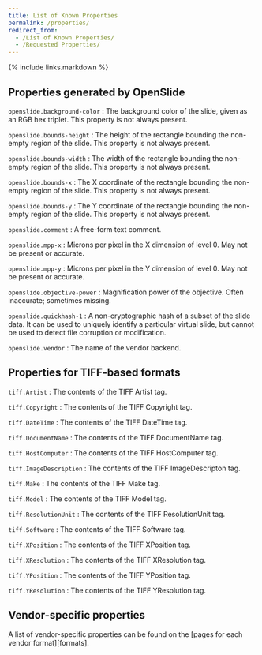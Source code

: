 ```yaml
---
title: List of Known Properties
permalink: /properties/
redirect_from:
  - /List of Known Properties/
  - /Requested Properties/
---
```


{% include links.markdown %}

Properties generated by OpenSlide
---------------------------------

`openslide.background-color`
: The background color of the slide, given as an RGB hex triplet. This property
 is not always present.

`openslide.bounds-height`
: The height of the rectangle bounding the non-empty region of the slide.
This property is not always present.

`openslide.bounds-width`
: The width of the rectangle bounding the non-empty region of the slide.
This property is not always present.

`openslide.bounds-x`
: The X coordinate of the rectangle bounding the non-empty region of the slide.
This property is not always present.

`openslide.bounds-y`
: The Y coordinate of the rectangle bounding the non-empty region of the slide.
This property is not always present.

`openslide.comment`
: A free-form text comment.

`openslide.mpp-x`
: Microns per pixel in the X dimension of level 0.  May not be present or
accurate.

`openslide.mpp-y`
: Microns per pixel in the Y dimension of level 0.  May not be present or
accurate.

`openslide.objective-power`
: Magnification power of the objective.  Often inaccurate; sometimes missing.

`openslide.quickhash-1`
: A non-cryptographic hash of a subset of the slide data. It can be used
 to uniquely identify a particular virtual slide, but cannot be used
 to detect file corruption or modification.

`openslide.vendor`
: The name of the vendor backend.


Properties for TIFF-based formats
---------------------------------

`tiff.Artist`
: The contents of the TIFF Artist tag.

`tiff.Copyright`
: The contents of the TIFF Copyright tag.

`tiff.DateTime`
: The contents of the TIFF DateTime tag.

`tiff.DocumentName`
: The contents of the TIFF DocumentName tag.

`tiff.HostComputer`
: The contents of the TIFF HostComputer tag.

`tiff.ImageDescription`
: The contents of the TIFF ImageDescripton tag.

`tiff.Make`
: The contents of the TIFF Make tag.

`tiff.Model`
: The contents of the TIFF Model tag.

`tiff.ResolutionUnit`
: The contents of the TIFF ResolutionUnit tag.

`tiff.Software`
: The contents of the TIFF Software tag.

`tiff.XPosition`
: The contents of the TIFF XPosition tag.

`tiff.XResolution`
: The contents of the TIFF XResolution tag.

`tiff.YPosition`
: The contents of the TIFF YPosition tag.

`tiff.YResolution`
: The contents of the TIFF YResolution tag.


Vendor-specific properties
--------------------------

A list of vendor-specific properties can be found on the [pages for
each vendor format][formats].

